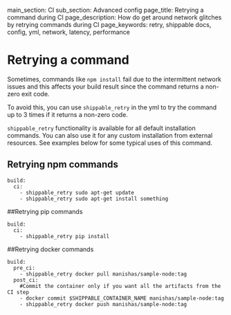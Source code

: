 main_section: CI
sub_section: Advanced config
page_title: Retrying a command during CI
page_description: How do get around network glitches by retrying commands during CI
page_keywords: retry, shippable docs, config, yml, network, latency, performance


# Retrying a command

Sometimes, commands like `npm install` fail due to the intermittent network issues and this affects your build result since the command returns a non-zero exit code.

To avoid this, you can use `shippable_retry` in the yml to try the command up to 3 times if it returns a non-zero code.

`shippable_retry` functionality is available for all default installation commands. You can
also use it for any custom installation from external resources. See examples below for some typical uses of this command.


## Retrying npm commands

```
build:
  ci:
    - shippable_retry sudo apt-get update
    - shippable_retry sudo apt-get install something
```

##Retrying pip commands

```
build:
  ci:
    - shippable_retry pip install
```

##Retrying docker commands

```
build:
  pre_ci:
    - shippable_retry docker pull manishas/sample-node:tag
  post_ci:
    #Commit the container only if you want all the artifacts from the CI step
    - docker commit $SHIPPABLE_CONTAINER_NAME manishas/sample-node:tag
    - shippable_retry docker push manishas/sample-node:tag
```
